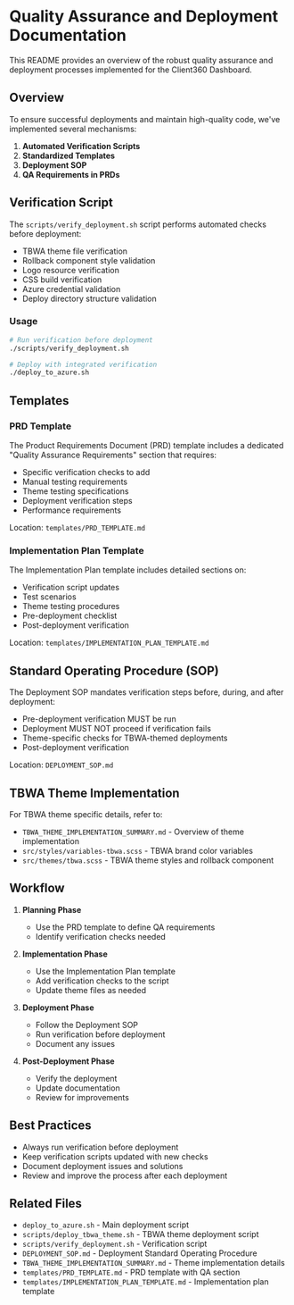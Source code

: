 # Quality Assurance and Deployment Documentation

This README provides an overview of the robust quality assurance and deployment processes implemented for the Client360 Dashboard.

## Overview

To ensure successful deployments and maintain high-quality code, we've implemented several mechanisms:

1. **Automated Verification Scripts**
2. **Standardized Templates**
3. **Deployment SOP**
4. **QA Requirements in PRDs**

## Verification Script

The `scripts/verify_deployment.sh` script performs automated checks before deployment:

- TBWA theme file verification
- Rollback component style validation
- Logo resource verification
- CSS build verification
- Azure credential validation
- Deploy directory structure validation

### Usage

```bash
# Run verification before deployment
./scripts/verify_deployment.sh

# Deploy with integrated verification
./deploy_to_azure.sh
```

## Templates

### PRD Template

The Product Requirements Document (PRD) template includes a dedicated "Quality Assurance Requirements" section that requires:

- Specific verification checks to add
- Manual testing requirements
- Theme testing specifications
- Deployment verification steps
- Performance requirements

Location: `templates/PRD_TEMPLATE.md`

### Implementation Plan Template

The Implementation Plan template includes detailed sections on:

- Verification script updates
- Test scenarios
- Theme testing procedures
- Pre-deployment checklist
- Post-deployment verification

Location: `templates/IMPLEMENTATION_PLAN_TEMPLATE.md`

## Standard Operating Procedure (SOP)

The Deployment SOP mandates verification steps before, during, and after deployment:

- Pre-deployment verification MUST be run
- Deployment MUST NOT proceed if verification fails
- Theme-specific checks for TBWA-themed deployments
- Post-deployment verification

Location: `DEPLOYMENT_SOP.md`

## TBWA Theme Implementation

For TBWA theme specific details, refer to:

- `TBWA_THEME_IMPLEMENTATION_SUMMARY.md` - Overview of theme implementation
- `src/styles/variables-tbwa.scss` - TBWA brand color variables
- `src/themes/tbwa.scss` - TBWA theme styles and rollback component

## Workflow

1. **Planning Phase**
   - Use the PRD template to define QA requirements
   - Identify verification checks needed

2. **Implementation Phase**
   - Use the Implementation Plan template
   - Add verification checks to the script
   - Update theme files as needed

3. **Deployment Phase**
   - Follow the Deployment SOP
   - Run verification before deployment
   - Document any issues

4. **Post-Deployment Phase**
   - Verify the deployment
   - Update documentation
   - Review for improvements

## Best Practices

- Always run verification before deployment
- Keep verification scripts updated with new checks
- Document deployment issues and solutions
- Review and improve the process after each deployment

## Related Files

- `deploy_to_azure.sh` - Main deployment script
- `scripts/deploy_tbwa_theme.sh` - TBWA theme deployment script
- `scripts/verify_deployment.sh` - Verification script
- `DEPLOYMENT_SOP.md` - Deployment Standard Operating Procedure
- `TBWA_THEME_IMPLEMENTATION_SUMMARY.md` - Theme implementation details
- `templates/PRD_TEMPLATE.md` - PRD template with QA section
- `templates/IMPLEMENTATION_PLAN_TEMPLATE.md` - Implementation plan template